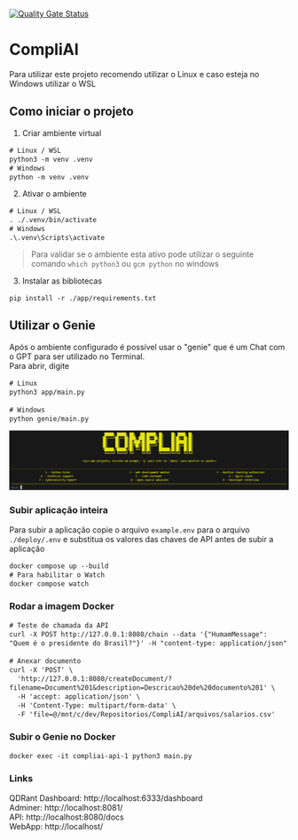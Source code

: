 [![Quality Gate Status](https://sonarcloud.io/api/project_badges/measure?project=vertechit_CompliAI&metric=alert_status)](https://sonarcloud.io/summary/new_code?id=vertechit_CompliAI)

# CompliAI
Para utilizar este projeto recomendo utilizar o Linux e caso esteja no Windows utilizar o WSL  
  
## Como iniciar o projeto
1. Criar ambiente virtual
```
# Linux / WSL
python3 -m venv .venv
# Windows
python -m venv .venv
```
2. Ativar o ambiente
```
# Linux / WSL
. ./.venv/bin/activate
# Windows
.\.venv\Scripts\activate
```

> Para validar se o ambiente esta ativo pode utilizar o seguinte comando
> `which python3` ou `gcm python` no windows

3. Instalar as bibliotecas
```
pip install -r ./app/requirements.txt
```

## Utilizar o Genie
Após o ambiente configurado é possível usar o "genie" que é um Chat com o GPT para ser utilizado no Terminal.  
Para abrir, digite
```
# Linux
python3 app/main.py

# Windows
python genie/main.py
```
![Genie Compliance](./README/image1.png)


### Subir aplicação inteira
Para subir a aplicação copie o arquivo `example.env` para o arquivo `./deploy/.env` e substitua os valores das chaves de API antes de subir a aplicação
```
docker compose up --build
# Para habilitar o Watch
docker compose watch
```

### Rodar a imagem Docker
```
# Teste de chamada da API
curl -X POST http://127.0.0.1:8080/chain --data '{"HumamMessage": "Quem é o presidente do Brasil?"}' -H "content-type: application/json"

# Anexar documento
curl -X 'POST' \
  'http://127.0.0.1:8080/createDocument/?filename=Document%201&description=Descricao%20de%20documento%201' \
  -H 'accept: application/json' \
  -H 'Content-Type: multipart/form-data' \
  -F 'file=@/mnt/c/dev/Repositorios/CompliAI/arquivos/salarios.csv'
```

### Subir o Genie no Docker
```
docker exec -it compliai-api-1 python3 main.py
```

### Links
QDRant Dashboard: http://localhost:6333/dashboard  
Adminer: http://localhost:8081/  
API: http://localhost:8080/docs  
WebApp: http://localhost/  